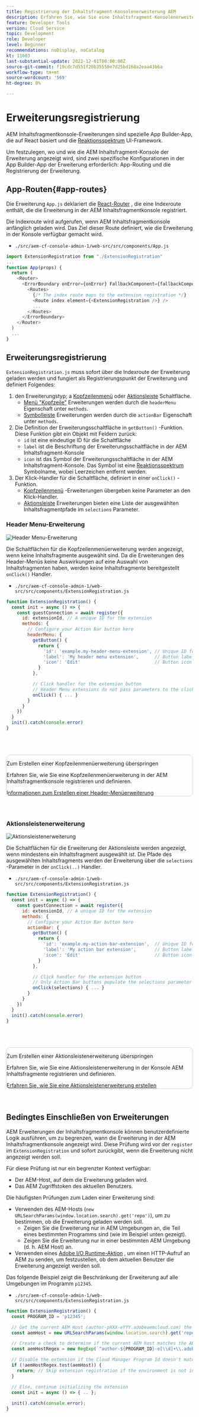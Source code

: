 ```yaml
---
title: Registrierung der Inhaltsfragment-Konsolenerweiterung AEM
description: Erfahren Sie, wie Sie eine Inhaltsfragment-Konsolenerweiterung registrieren.
feature: Developer Tools
version: Cloud Service
topic: Development
role: Developer
level: Beginner
recommendations: noDisplay, noCatalog
kt: 11603
last-substantial-update: 2022-12-01T00:00:00Z
source-git-commit: f19cdc7d551f20b35550e7d25bd168a2eaa43b6a
workflow-type: tm+mt
source-wordcount: '569'
ht-degree: 0%

---
```



# Erweiterungsregistrierung

AEM Inhaltsfragmentkonsole-Erweiterungen sind spezielle App Builder-App, die auf React basiert und die [Reaktionsspektrum](https://react-spectrum.adobe.com/react-spectrum/) UI-Framework.

Um festzulegen, wo und wie die AEM Inhaltsfragment-Konsole der Erweiterung angezeigt wird, sind zwei spezifische Konfigurationen in der App Builder-App der Erweiterung erforderlich: App-Routing und die Registrierung der Erweiterung.

## App-Routen{#app-routes}

Die Erweiterung `App.js` deklariert die [React-Router](https://reactrouter.com/en/main) , die eine Indexroute enthält, die die Erweiterung in der AEM Inhaltsfragmentkonsole registriert.

Die Indexroute wird aufgerufen, wenn AEM Inhaltsfragmentkonsole anfänglich geladen wird. Das Ziel dieser Route definiert, wie die Erweiterung in der Konsole verfügbar gemacht wird.

+ `./src/aem-cf-console-admin-1/web-src/src/components/App.js`

```javascript
import ExtensionRegistration from "./ExtensionRegistration"
...            
function App(props) {
  return (
    <Router>
      <ErrorBoundary onError={onError} FallbackComponent={fallbackComponent}>
        <Routes>
          {/* The index route maps to the extension registration */}
          <Route index element={<ExtensionRegistration />} />
          ...                                   
        </Routes>
      </ErrorBoundary>
    </Router>
  )
  ...
}
```

## Erweiterungsregistrierung

`ExtensionRegistration.js` muss sofort über die Indexroute der Erweiterung geladen werden und fungiert als Registrierungspunkt der Erweiterung und definiert Folgendes:

1. den Erweiterungstyp; a [Kopfzeilenmenü](./header-menu.md) oder [Aktionsleiste](./action-bar.md) Schaltfläche.
   + [Menü &quot;Kopfzeile&quot;](./header-menu.md#extension-registration) Erweiterungen werden durch die `headerMenu` Eigenschaft unter `methods`.
   + [Symbolleiste](./action-bar.md#extension-registration) Erweiterungen werden durch die `actionBar` Eigenschaft unter `methods`.
1. Die Definition der Erweiterungsschaltfläche in `getButton()` -Funktion. Diese Funktion gibt ein Objekt mit Feldern zurück:
   + `id` ist eine eindeutige ID für die Schaltfläche
   + `label` ist die Beschriftung der Erweiterungsschaltfläche in der AEM Inhaltsfragment-Konsole
   + `icon` ist das Symbol der Erweiterungsschaltfläche in der AEM Inhaltsfragment-Konsole. Das Symbol ist eine [Reaktionsspektrum](https://spectrum.adobe.com/page/icons/) Symbolname, wobei Leerzeichen entfernt werden.
1. Der Klick-Handler für die Schaltfläche, definiert in einer `onClick()` -Funktion.
   + [Kopfzeilenmenü](./header-menu.md#extension-registration) -Erweiterungen übergeben keine Parameter an den Klick-Handler.
   + [Aktionsleiste](./action-bar.md#extension-registration) Erweiterungen bieten eine Liste der ausgewählten Inhaltsfragmentpfade im `selections` Parameter.

### Header Menu-Erweiterung

![Header Menu-Erweiterung](./assets/extension-registration/header-menu.png)

Die Schaltflächen für die Kopfzeilenmenüerweiterung werden angezeigt, wenn keine Inhaltsfragmente ausgewählt sind. Da die Erweiterungen des Header-Menüs keine Auswirkungen auf eine Auswahl von Inhaltsfragmenten haben, werden keine Inhaltsfragmente bereitgestellt `onClick()` Handler.

+ `./src/aem-cf-console-admin-1/web-src/src/components/ExtensionRegistration.js`

```javascript
function ExtensionRegistration() {
  const init = async () => {
    const guestConnection = await register({
      id: extensionId, // A unique ID for the extension
      methods: {
        // Configure your Action Bar button here
        headerMenu: {
          getButton() {
            return {
              'id': 'example.my-header-menu-extension', // Unique ID for the button
              'label': 'My header menu extension',      // Button label 
              'icon': 'Edit'                            // Button icon from https://spectrum.adobe.com/page/icons/
            }
          },

          // Click handler for the extension button
          // Header Menu extensions do not pass parameters to the click handler
          onClick() { ... }
        }
      }
    })
  }
  init().catch(console.error)
}
```

<div class="column is-8-desktop is-full-mobile is-half-tablet" style="
    border: solid 1px #ccc;
    border-radius: 10px;
    margin: 4rem auto;
">
  <div class="is-flex is-padded-small is-padded-big-mobile">
    <div>
      <p class="has-text-weight-bold is-size-36 is-size-27-touch is-margin-bottom-big has-text-blackest">Zum Erstellen einer Kopfzeilenmenüerweiterung überspringen</p>
      <p class="has-text-blackest">Erfahren Sie, wie Sie eine Kopfzeilenmenüerweiterung in der AEM Inhaltsfragmentkonsole registrieren und definieren.</p>
      <div class="has-align-start is-margin-top-big">
        <a href="./header-menu.md" target="_blank" class="spectrum-Button spectrum-Button--outline spectrum-Button--primary spectrum-Button--sizeM">
          <span class="spectrum-Button-label has-no-wrap has-text-weight-bold" title="Informationen zum Erstellen einer Header-Menüerweiterung">Informationen zum Erstellen einer Header-Menüerweiterung</span>
        </a>
      </div>
    </div>
  </div>
</div>

### Aktionsleistenerweiterung

![Aktionsleistenerweiterung](./assets/extension-registration/action-bar.png)

Die Schaltflächen für die Erweiterung der Aktionsleiste werden angezeigt, wenn mindestens ein Inhaltsfragment ausgewählt ist. Die Pfade des ausgewählten Inhaltsfragments werden der Erweiterung über die `selections` -Parameter in der `onClick(..)` Handler.

+ `./src/aem-cf-console-admin-1/web-src/src/components/ExtensionRegistration.js`

```javascript
function ExtensionRegistration() {
  const init = async () => {
    const guestConnection = await register({
      id: extensionId, // A unique ID for the extension
      methods: {
        // Configure your Action Bar button here
        actionBar: {
          getButton() {
            return {
              'id': 'example.my-action-bar-extension',  // Unique ID for the button
              'label': 'My action bar extension',       // Button label 
              'icon': 'Edit'                            // Button icon from https://spectrum.adobe.com/page/icons/
            }
          },

          // Click handler for the extension button
          // Only Action Bar buttons populate the selections parameter
          onClick(selections) { ... }
        }
      }
    })
  }
  init().catch(console.error)
}
```

<div class="column is-8-desktop is-full-mobile is-half-tablet" style="
    border: solid 1px #ccc;
    border-radius: 10px;
    margin: 4rem auto;
">
  <div class="is-flex is-padded-small is-padded-big-mobile">
    <div>
      <p class="has-text-weight-bold is-size-36 is-size-27-touch is-margin-bottom-big has-text-blackest">Zum Erstellen einer Aktionsleistenerweiterung überspringen</p>
      <p class="has-text-blackest">Erfahren Sie, wie Sie eine Aktionsleistenerweiterung in der Konsole AEM Inhaltsfragmente registrieren und definieren.</p>
      <div class="has-align-start is-margin-top-big">
        <a href="./action-bar.md" target="_blank" class="spectrum-Button spectrum-Button--outline spectrum-Button--primary spectrum-Button--sizeM">
          <span class="spectrum-Button-label has-no-wrap has-text-weight-bold" title="Erfahren Sie, wie Sie eine Aktionsleistenerweiterung erstellen">Erfahren Sie, wie Sie eine Aktionsleistenerweiterung erstellen</span>
        </a>
      </div>
    </div>
  </div>
</div>

## Bedingtes Einschließen von Erweiterungen

AEM Erweiterungen der Inhaltsfragmentkonsole können benutzerdefinierte Logik ausführen, um zu begrenzen, wann die Erweiterung in der AEM Inhaltsfragmentkonsole angezeigt wird. Diese Prüfung wird vor der `register` im `ExtensionRegistration` und sofort zurückgibt, wenn die Erweiterung nicht angezeigt werden soll.

Für diese Prüfung ist nur ein begrenzter Kontext verfügbar:

+ Der AEM-Host, auf dem die Erweiterung geladen wird.
+ Das AEM Zugriffstoken des aktuellen Benutzers.

Die häufigsten Prüfungen zum Laden einer Erweiterung sind:

+ Verwenden des AEM-Hosts (`new URLSearchParams(window.location.search).get('repo')`), um zu bestimmen, ob die Erweiterung geladen werden soll.
   + Zeigen Sie die Erweiterung nur in AEM Umgebungen an, die Teil eines bestimmten Programms sind (wie im Beispiel unten gezeigt).
   + Zeigen Sie die Erweiterung nur in einer bestimmten AEM Umgebung (d. h. AEM Host) an.
+ Verwenden eines [Adobe I/O Runtime-Aktion](./runtime-action.md) , um einen HTTP-Aufruf an AEM zu senden, um festzustellen, ob dem aktuellen Benutzer die Erweiterung angezeigt werden soll.

Das folgende Beispiel zeigt die Beschränkung der Erweiterung auf alle Umgebungen im Programm `p12345`.

+ `./src/aem-cf-console-admin-1/web-src/src/components/ExtensionRegistration.js`

```javascript
function ExtensionRegistration() {
  const PROGRAM_ID = 'p12345';

  // Get the current AEM Host (author-pXXX-eYYY.adobeaemcloud.com) the extension is loading on
  const aemHost = new URLSearchParams(window.location.search).get('repo');

  // Create a check to determine if the current AEM host matches the AEM program that uses this extension 
  const aemHostRegex = new RegExp(`^author-${PROGRAM_ID}-e[\\d]+\\.adobeaemcloud\\.com$`)

  // Disable the extension if the Cloud Manager Program Id doesn't match the regex.
  if (!aemHostRegex.test(aemHost)) {
    return; // Skip extension registration if the environment is not in program p12345.
  }

  // Else, continue initializing the extension
  const init = async () => { .. };
  
  init().catch(console.error);
}
```
